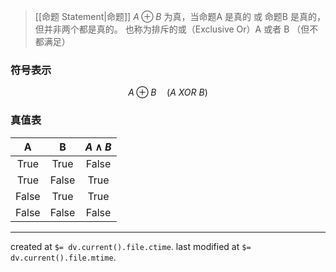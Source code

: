 
> [[命题 Statement|命题]] $A \oplus B$ 为真，当命题A 是真的 或 命题B 是真的，但并非两个都是真的。
> 也称为排斥的或（Exclusive Or）A 或者 B （但不都满足）

### 符号表示
$$ A \oplus B \quad (A\ XOR\ B) $$

### 真值表
|   A   |   B   | $A \wedge B$ |
|:-----:|:-----:|:------------:|
| True  | True  |     False     |
| True  | False |     True     |
| False | True  |     True     |
| False | False  |     False     |

---

created at `$= dv.current().file.ctime`.
last modified at `$= dv.current().file.mtime`.